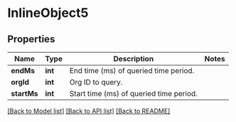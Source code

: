 # InlineObject5

## Properties
Name | Type | Description | Notes
------------ | ------------- | ------------- | -------------
**endMs** | **int** | End time (ms) of queried time period. | 
**orgId** | **int** | Org ID to query. | 
**startMs** | **int** | Start time (ms) of queried time period. | 

[[Back to Model list]](../README.md#documentation-for-models) [[Back to API list]](../README.md#documentation-for-api-endpoints) [[Back to README]](../README.md)


